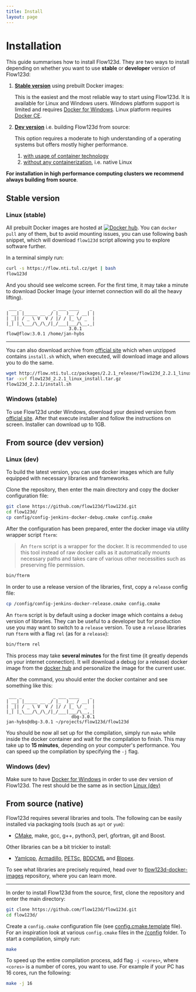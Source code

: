 ```yaml
---
title: Install
layout: page
---
```


# Installation

This guide summarises how to install Flow123d. They are two ways
to install depending on whether you want to use **stable**
or **developer** version of Flow123d:

  1. [**Stable version**](#stable-version) using prebuilt Docker images:

     This is the easiest and the most reliable way to start using Flow123d.
     It is available for Linux and Windows users.
     Windows platform support is limited and requires
     [Docker for Windows](https://docs.docker.com/docker-for-windows/install/).
     Linux platform requires [Docker CE](https://docs.docker.com/install/).

  2. [**Dev version**](#dev-version) i.e. building Flow123d from source:

      This option requires a moderate to high understanding
      of a operating systems but offers mostly higher performance.

      1. [with usage of container technology](#from-source-dev-version)
      2. [without any containerization](#from-source-native), i.e. native Linux

**For installation in high performance computing clusters we recommend always building from source**.

## Stable version

### Linux (stable)
All prebuilt Docker images are hosted at [![Docker hub](https://img.shields.io/badge/docker-hub-blue.svg?colorA=2271b8&colorB=dc750d&logo=docker&style=flat-square&logoColor=FFF)](https://hub.docker.com/u/flow123d/).
You can `docker pull` any of them, but to avoid mounting issues,
you can use following bash snippet, which will download `flow123d`
script allowing you to explore software further.

In a terminal simply run:
```sh
curl -s https://flow.nti.tul.cz/get | bash
flow123d
```

And you should see welcome screen. For the first time,
it may take a minute to download Docker Image (your internet
connection will do all the heavy lifting).
```
 ___ _            _ ___ ____    _  
| __| |_____ __ _/ |_  )__ / __| |
| _|| / _ \ V  V / |/ / |_ \/ _  |
|_| |_\___/\_/\_/|_/___|___/\__,_|
                        3.0.1
flow@flow:3.0.1 /home/jan-hybs
```

---

You can also download archive from [official site](http://flow123d.github.io/) which when unzipped contains
`install.sh` which, when executed, will download image and
allows you to do the same.

```sh
wget http://flow.nti.tul.cz/packages/2.2.1_release/flow123d_2.2.1_linux_install.tar.gz
tar -xvf flow123d_2.2.1_linux_install.tar.gz
flow123d_2.2.1/install.sh
```

### Windows (stable)

To use Flow123d under Windows, download your desired version from [official site](http://flow123d.github.io/). After that execute installer and follow the instructions on screen. Installer can download up to 1GB.


## From source (dev version)


### Linux (dev)
To build the latest version, you can use docker images which
are fully equipped with necessary libraries and frameworks.

Clone the repository, then enter the main directory and copy the docker configuration file:
```sh
git clone https://github.com/flow123d/flow123d.git
cd flow123d/
cp config/config-jenkins-docker-debug.cmake config.cmake
```

After the configuration has been prepared, enter the docker image via utility wrapper
script `fterm`:

> An `fterm` script is a wrapper for the docker. It is recommended to
> use this tool instead of raw docker calls as it automatically mounts necessary paths
> and takes care of various other necessities such as preserving file permission.

```sh
bin/fterm
```

In order to use a release version of the libraries, first, copy a `release` config file:
```sh
cp /config/config-jenkins-docker-release.cmake config.cmake
```

An `fterm` script is by default using a docker image which contains a `debug` version of libraries.
They can be useful to a developer but for production use you may want to switch to a `release` version.
To use a `release` libraries run `fterm` with a flag `rel` (as for a `release`):

```sh
bin/fterm rel
```

This process may take **several minutes** for the first time
(it greatly depends on your internet connection). It will download a debug (or a release)
docker image from the [docker hub](https://hub.docker.com/u/flow123d/) and personalize
the image for the current user.

After the command, you should enter the docker container and see something like this:
```
 ___ _            _ ___ ____    _  
| __| |_____ __ _/ |_  )__ / __| |
| _|| / _ \ V  V / |/ / |_ \/ _  |
|_| |_\___/\_/\_/|_/___|___/\__,_|
                         dbg-3.0.1
jan-hybs@dbg-3.0.1 ~/projects/flow123d/flow123d
```

You should be now all set up for the compilation, simply run `make` while inside
the docker container and wait for the compilation to finish. This may
take up to **15 minutes**, depending on your computer's performance. You can
speed up the compilation by specifying the `-j` flag.


### Windows (dev)

Make sure to have [Docker for Windows](https://docs.docker.com/docker-for-windows/install/) in order to use dev version of Flow123d. The rest should be the same as in section [Linux (dev)](#linux-dev)

## From source (native)
Flow123d requires several libraries and tools.
The following can be easily installed via packaging tools (such as `apt` or `yum`):
 - [CMake](https://cmake.org/), make, gcc, g++, python3, perl, gfortran, git and Boost.

Other libraries can be a bit trickier to install:
 - [Yamlcpp](https://github.com/jbeder/yaml-cpp),
   [Armadillo](http://arma.sourceforge.net/),
   [PETSc](https://www.mcs.anl.gov/petsc/),
   [BDDCML](http://users.math.cas.cz/sistek/software/bddcml.html) and
   [Blopex](https://bitbucket.org/joseroman/blopex).

To see what libraries are precisely required, head over to
[flow123d-docker-images](https://github.com/flow123d/flow123d-docker-images)
repository, where you can learn more.

---

In order to install Flow123d from the source, first, clone the repository and enter the
main directory:
```sh
git clone https://github.com/flow123d/flow123d.git
cd flow123d/
```
Create a `config.cmake` configuration file (see [config.cmake.template](config.cmake.template) file).
For an inspiration look at various `config.cmake` files in the [/config](/config) folder.
To start a compilation, simply run:
```sh
make
```
To speed up the entire compilation process, add flag `-j <cores>`, where `<cores>` is
a number of cores, you want to use. For example if your PC has 16 cores, run the following:
```sh
make -j 16
```
